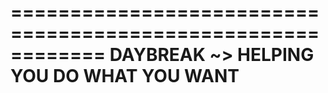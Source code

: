 ============================================================
      	DAYBREAK ~> HELPING YOU DO WHAT YOU WANT
============================================================
